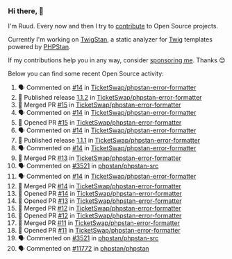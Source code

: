 ### Hi there, 👋

I'm Ruud. Every now and then I try to [contribute](https://github.com/pulls?q=+is%3Apr+author%3Aruudk+archived%3Afalse+is%3Apublic+) to Open Source projects.

Currently I'm working on [TwigStan](https://github.com/twigstan), a static analyzer for [Twig](https://twig.symfony.com/) templates powered by [PHPStan](https://phpstan.org/).

If my contributions help you in any way, consider [sponsoring me](https://github.com/sponsors/ruudk). Thanks 😊

Below you can find some recent Open Source activity:

<!--START_SECTION:activity-->
1. 🗣 Commented on [#14](https://github.com/TicketSwap/phpstan-error-formatter/pull/14#issuecomment-2387829360) in [TicketSwap/phpstan-error-formatter](https://github.com/TicketSwap/phpstan-error-formatter)
2. 🚀 Published release [1.1.2](https://github.com/TicketSwap/phpstan-error-formatter/releases/tag/1.1.2) in [TicketSwap/phpstan-error-formatter](https://github.com/TicketSwap/phpstan-error-formatter)
3. 🎉 Merged PR [#15](https://github.com/TicketSwap/phpstan-error-formatter/pull/15) in [TicketSwap/phpstan-error-formatter](https://github.com/TicketSwap/phpstan-error-formatter)
4. 🗣 Commented on [#14](https://github.com/TicketSwap/phpstan-error-formatter/pull/14#issuecomment-2387821197) in [TicketSwap/phpstan-error-formatter](https://github.com/TicketSwap/phpstan-error-formatter)
5. 💪 Opened PR [#15](https://github.com/TicketSwap/phpstan-error-formatter/pull/15) in [TicketSwap/phpstan-error-formatter](https://github.com/TicketSwap/phpstan-error-formatter)
6. 🗣 Commented on [#14](https://github.com/TicketSwap/phpstan-error-formatter/pull/14#issuecomment-2387753470) in [TicketSwap/phpstan-error-formatter](https://github.com/TicketSwap/phpstan-error-formatter)
7. 🚀 Published release [1.1.1](https://github.com/TicketSwap/phpstan-error-formatter/releases/tag/1.1.1) in [TicketSwap/phpstan-error-formatter](https://github.com/TicketSwap/phpstan-error-formatter)
8. 🗣 Commented on [#14](https://github.com/TicketSwap/phpstan-error-formatter/pull/14#issuecomment-2387746020) in [TicketSwap/phpstan-error-formatter](https://github.com/TicketSwap/phpstan-error-formatter)
9. 🎉 Merged PR [#13](https://github.com/TicketSwap/phpstan-error-formatter/pull/13) in [TicketSwap/phpstan-error-formatter](https://github.com/TicketSwap/phpstan-error-formatter)
10. 🗣 Commented on [#3521](https://github.com/phpstan/phpstan-src/pull/3521#issuecomment-2387735796) in [phpstan/phpstan-src](https://github.com/phpstan/phpstan-src)
11. 🗣 Commented on [#14](https://github.com/TicketSwap/phpstan-error-formatter/pull/14#issuecomment-2387721815) in [TicketSwap/phpstan-error-formatter](https://github.com/TicketSwap/phpstan-error-formatter)
12. 🎉 Merged PR [#14](https://github.com/TicketSwap/phpstan-error-formatter/pull/14) in [TicketSwap/phpstan-error-formatter](https://github.com/TicketSwap/phpstan-error-formatter)
13. 💪 Opened PR [#14](https://github.com/TicketSwap/phpstan-error-formatter/pull/14) in [TicketSwap/phpstan-error-formatter](https://github.com/TicketSwap/phpstan-error-formatter)
14. 💪 Opened PR [#13](https://github.com/TicketSwap/phpstan-error-formatter/pull/13) in [TicketSwap/phpstan-error-formatter](https://github.com/TicketSwap/phpstan-error-formatter)
15. 🎉 Merged PR [#12](https://github.com/TicketSwap/phpstan-error-formatter/pull/12) in [TicketSwap/phpstan-error-formatter](https://github.com/TicketSwap/phpstan-error-formatter)
16. 💪 Opened PR [#12](https://github.com/TicketSwap/phpstan-error-formatter/pull/12) in [TicketSwap/phpstan-error-formatter](https://github.com/TicketSwap/phpstan-error-formatter)
17. 🎉 Merged PR [#11](https://github.com/TicketSwap/phpstan-error-formatter/pull/11) in [TicketSwap/phpstan-error-formatter](https://github.com/TicketSwap/phpstan-error-formatter)
18. 💪 Opened PR [#11](https://github.com/TicketSwap/phpstan-error-formatter/pull/11) in [TicketSwap/phpstan-error-formatter](https://github.com/TicketSwap/phpstan-error-formatter)
19. 🗣 Commented on [#3521](https://github.com/phpstan/phpstan-src/pull/3521#issuecomment-2386526584) in [phpstan/phpstan-src](https://github.com/phpstan/phpstan-src)
20. 🗣 Commented on [#11772](https://github.com/phpstan/phpstan/issues/11772#issuecomment-2386520356) in [phpstan/phpstan](https://github.com/phpstan/phpstan)
<!--END_SECTION:activity-->
